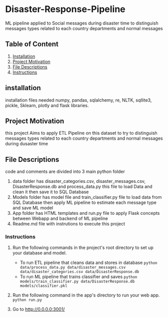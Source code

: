 # Disaster-Response-Pipeline
ML pipeline applied to Social messages during disaster time to distinguish messages types related to each country departments and normal messages

## Table of Content
1. [Installation](#installation)
2. [Project Motivation](#project-motivation)
3. [File Descriptions](#file-descriptions)
4. [Instructions](#Instructions)

## installation
installation files needed numpy, pandas, sqlalchemy, re, NLTK, sqllite3, pickle, Sklearn, plotly and flask libraries.

## Project Motivation
this project Aims to apply ETL Pipeline on this dataset to try to distinguish messages types related to each country departments and normal messages during dusaster time

## File Descriptions
code and comments are divided into 3 main python folder 
1. data folder has disaster_categories.csv, disaster_messages.csv, DisasterResponse.db and process_data.py this file to load Data and clean it then save it to SQL Database
2. Models folder has model file and train_classifier.py file to load data from SQL Database then apply ML pipeline to estimate each message type and save ML model 
3. App folder has HTML templates and run.py file to apply Flask concepts between Webapp and backend of ML pipeline
4. Readme.md file with instrutions to execute this project 

### Instructions
1. Run the following commands in the project's root directory to set up your database and model.

    - To run ETL pipeline that cleans data and stores in database
        `python data/process_data.py data/disaster_messages.csv data/disaster_categories.csv data/DisasterResponse.db`
    - To run ML pipeline that trains classifier and saves
        `python models/train_classifier.py data/DisasterResponse.db models/classifier.pkl`

2. Run the following command in the app's directory to run your web app.
    `python run.py`

3. Go to http://0.0.0.0:3001/



